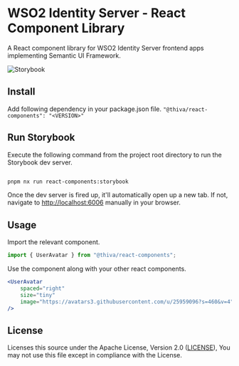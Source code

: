 # WSO2 Identity Server - React Component Library

A React component library for WSO2 Identity Server frontend apps implementing Semantic UI Framework.

![Storybook](https://cdn.jsdelivr.net/gh/storybookjs/brand@master/badge/badge-storybook.svg)

## Install

Add following dependency in your package.json file.
`"@thiva/react-components": "<VERSION>"`

## Run Storybook

Execute the following command from the project root directory to run the Storybook dev server.

```bash

pnpm nx run react-components:storybook

```

Once the dev server is fired up, it'll automatically open up a new tab. If not, navigate to [http://localhost:6006](http://localhost:6006) manually in your browser.

## Usage

Import the relevant component.

```jsx
import { UserAvatar } from "@thiva/react-components";
```

Use the component along with your other react components.

```jsx
<UserAvatar
    spaced="right"
    size="tiny"
    image="https://avatars3.githubusercontent.com/u/25959096?s=460&v=4"
/>
```

## License

Licenses this source under the Apache License, Version 2.0 ([LICENSE](../../LICENSE)), You may not use this file except in compliance with the License.
